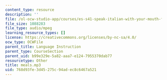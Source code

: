 ```yaml
---
content_type: resource
description: ''
file: /ol-ocw-studio-app/courses/es-s41-speak-italian-with-your-mouth-full-spring-2012/768d93fe3d45275c94adec8c6467a521_meals.mp3
file_size: 1088283
file_type: audio/mpeg
learning_resource_types: []
license: https://creativecommons.org/licenses/by-nc-sa/4.0/
ocw_type: OCWFile
parent_title: Language Instruction
parent_type: CourseSection
parent_uid: b99e329e-5a82-aaa7-e124-7955370dab77
resourcetype: Other
title: meals.mp3
uid: 768d93fe-3d45-275c-94ad-ec8c6467a521
---
```

